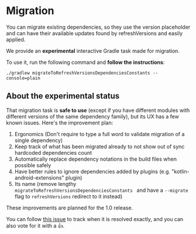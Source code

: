 # Migration

You can migrate existing dependencies, so they use the version placeholder and can have their available updates found by refreshVersions and easily applied.

We provide an **experimental** interactive Gradle task made for migration.

To use it, run the following command and **follow the instructions**:
```shell
./gradlew migrateToRefreshVersionsDependenciesConstants --console=plain
```

## About the experimental status

That migration task is **safe to use** (except if you have different modules with different versions of the same dependency family), but its UX has a few known issues. Here's the improvement plan:

1. Ergonomics (Don't require to type a full word to validate migration of a single dependency)
2. Keep track of what has been migrated already to not show out of sync hardcoded dependencies count
3. Automatically replace dependency notations in the build files when possible safely
4. Have better rules to ignore dependencies added by plugins (e.g. "kotlin-android-extensions" plugin)
5. Its name (remove lengthy `migrateToRefreshVersionsDependenciesConstants ` and have a `--migrate` flag to `refreshVersions` redirect to it instead)

These improvements are planned for the 1.0 release.

You can follow [this issue]({{link.issues}}/169) to track when it is resolved exactly, and you can also vote for it with a 👍.
